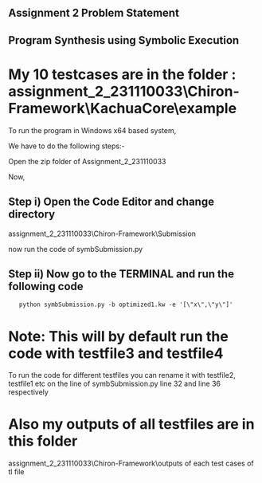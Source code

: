 ## Assignment 2 Problem Statement
## Program Synthesis using Symbolic Execution

# My 10 testcases are in the folder : assignment_2_231110033\Chiron-Framework\KachuaCore\example

To run the program in Windows x64 based system,

We have to do the following steps:-

Open the zip folder of Assignment_2_231110033

Now, 
## Step i) Open the Code Editor and change directory 

assignment_2_231110033\Chiron-Framework\Submission

now run the code of symbSubmission.py

## Step ii) Now go to the TERMINAL and run the following code 

       python symbSubmission.py -b optimized1.kw -e '[\"x\",\"y\"]'


# Note: This will by default run the code with testfile3 and testfile4

To run the code for different testfiles you can rename it with testfile2, testfile1 etc on the line of symbSubmission.py line 32 and line 36 respectively

# Also my outputs of all testfiles are in this folder 
assignment_2_231110033\Chiron-Framework\outputs of each test cases of tl file